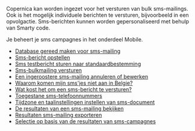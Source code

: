 Copernica kan worden ingezet voor het versturen van bulk sms-mailings.
Ook is het mogelijk individuele berichten te versturen, bijvoorbeeld in
een opvolgactie. Sms-berichten kunnen worden gepersonaliseerd met behulp
van Smarty code.

Je beheert je sms campagnes in het onderdeel Mobile.

-   [Database gereed maken voor
    sms-mailing](./prepare-your-database-for-mailings-with-sms.md)
-   [Sms-bericht
    opstellen](./sms-bericht-opstellen.md)
-   [Sms testbericht sturen naar
    standaardbestemming](./sms-testbericht-sturen-naar-standaardbestemming.md)
-   [Sms-bulkmailing
    versturen](./bulk-sms-mailing-versturen.md)
-   [Een ingeroostere sms-mailing annuleren of
    bewerken](./een-ingeroostere-sms-mailing-annuleren-of-bewerken.md)
-   [Waarom komen mijn sms'jes niet aan in
    Belgie?](./waarom-komen-mijn-smsjes-niet-aan-in-belgie.md)
-   [Wat kost het om een sms-bericht te
    versturen?](./wat-kost-het-om-een-sms-bericht-te-versturen.md)
-   [Toegestane
    sms-telefoonnummers](./toegestane-sms-telefoonnummers.md)
-   [Tijdzone en taalinstellingen instellen van
    sms-document](./tijdzone-en-taalinstellingen-instellen-van-sms-document.md)
-   [De resultaten van een sms-mailing
    bekijken](./de-resultaten-van-een-sms-mailing-bekijken.md)
-   [Resultaten sms-mailing
    exporteren](./de-resultaten-van-een-sms-mailing-exporteren.md)
-   [Selectie op basis van de resultaten van
    sms-campagnes](./selectie-op-basis-van-de-resultaten-van-sms-campagnes.md)

